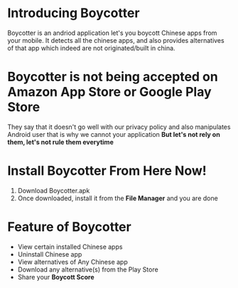 # Introducing Boycotter
Boycotter is an andriod application let's you boycott Chinese apps from your mobile. It detects all the chinese apps, and also provides alternatives of that app which indeed are not originated/built in china.

# Boycotter is not being accepted on Amazon App Store or Google Play Store
They say that it doesn't go well with our privacy policy and also manipulates Android user that is why we cannot your application
**But let's not rely on them, let's not rule them everytime**

# Install Boycotter From Here Now!
1. Download Boycotter.apk
2. Once downloaded, install it from the **File Manager** and you are done

# Feature of Boycotter
- View certain installed Chinese apps
- Uninstall Chinese app
- View alternatives of Any Chinese app
- Download any alternative(s) from the Play Store
- Share your **Boycott Score**
